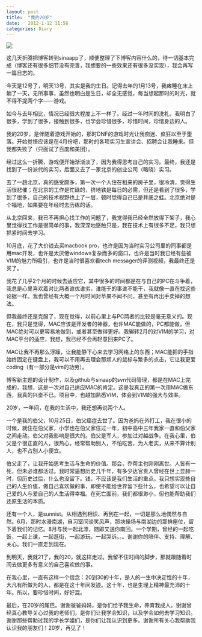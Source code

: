 ```yaml
---
layout: post
title:  "我的20岁"
date:   2012-1-12 11:58
categories: Diary
---
```


![](http://pic.yupoo.com/mygoare_v/BF64awMM/medium.jpg)

这几天折腾把博客转到sinaapp了，顺便整理了下博客内容什么的，待一切基本完成（博客还有很多细节没有完善，我想要的一些效果还有很多没实现），我会再写一篇日志的。

今天是12号了，明天13号，其实是我的生日。记得去年的1月13号，我瘫睡在床上躺了一天，无所事事，虽然也明白是生日，却全无感觉，每当想起那时的时光，就不得不提两个字——游戏。

如今与去年相比，情况已经很大程度上不一样了。经过一年时间的洗礼，我明白了很多，学到了很多，接触到很多，也学会珍惜很多，珍惜时间，珍惜身边的人。

我的20岁，是伴随着游戏开始的，那时DNF的游戏时光让我痴迷、疯狂以至于堕落。开始觉悟应该是在4月份吧，那时的各项实习生宣讲会、招聘会让我睡来。但我都失败了（只面试了百度和美团）。

经过这么一折腾，游戏便开始渐渐淡了，因为我得思考自己的实习。最终，我还是找到了一份派代的实习，后面又去了一家北京的创业公司（略晓）实习。

去了一趟北京，真的感受颇多，第一次一个人住在租来的房子里，很冷清，觉得生活很悲催；在北京的工作是忙碌的，挤地铁是每日的必需，但还是看到了很多，学到了很多，自己的技术视野也上了一层，顿时觉得自己已是井底之蛙。北京绝对是个福地，如果要在年经时去历练的话。

从北京回来，我已不再担心找工作的问题了，我觉得我已经全然放得下架子，我心里觉得找工作是很简单的事，我深深地感触只是，我在技术上有很多不足，我只想抓紧时间去学习。

10月底，花了大价钱去买macbook pro，也许是因为当时实习公司里的同事都是用mac开发，也许是太厌倦windows复杂而多的窗口，也许是当时我已经有些被VIM的魅力所吸引，也许是当时很喜欢看tech messager的评测视频，我最终还是买了。

我花了几乎2个月的时候去适应它，其中很多的时间都是在与自己的PC在斗争着，我总是心里喜欢着对比两者谁优谁劣，谁能干的事谁不能干，我就像一直在找这些论据一样。我也曾经有大概一个月时间对苹果不闻不问，甚至有再出手卖掉的想法。

但我最终还是克服了，现在觉得，以前心里上与PC两者的比较是毫无意义的。现在，我只是觉得，MAC应该是开发者的神器，也许MAC能做的，PC都能做，但MAC绝对可以更容易地做到，或者甚至做得更好。我辗转2月的对VIM的学习，对MAC平台的适应，我想，我已经不会再轻意回来PC了。

MAC让我不再那么浮躁，让我能静下心来去学习网络上的东西；MAC能把的手指始终固定在键盘上，我可以不用再去理会那烦人的鼠标与繁多的点击，它让我更爱coding（有一部分是vim的功劳）。

博客新主题的设计制作，以及github与sinaap的svn代码管理，都是在MAC上完成的，我想，这是一次对自己适应MAC的肯定。这是我真正的第一次用MAC做东西，我真的兴奋不已。项目中，也越加熟悉VIM，体会到VIM的强大与效率。

20岁，一年间，在我的生活中，我还想再说两个人。

一个是我的伯父，10月25日，伯父癌症去世了。因为爸妈在外打工，我在很小的时候，就住在伯父家，小学也在伯父家住过一年，初中高中三年我家一直和伯父家之间走动。伯父对我影响是很大的。伯父是军人，参加过对越战争。在我心里，伯父是个很正直的人，很热心，经常帮助别人，不怕吃苦，为人老实，从来不算计别人，也不占别人小便宜。

伯父走了，让我开始思考生活与生命的价值。那会，乔帮主也刚刚离世。人皆有一死，但未必谁都活过。我时常遥想历史几千年，有多少达官贵人曾经在世上显赫一时，但历史过后，什么也没留下。钱，不应该是我们生活的重点。我只想实现些自己的人生价值，做自己喜欢做的事，即使不能给世界留下些什么，也希望可以让自己爱的人与爱自己的人生活得幸福。在死亡面前，我们都很渺小，但也能帮助我们还原生活的本质。

还有一个人，是sunnist。从相遇到相识、再到在一起，一切是那么地偶然与自然。6月，那时水漫南湖，自习室间谈笑风声，那块操场与南湖边的那排座位，留下着我们的记忆。8月与我一起北漂，随即又送你南回。一个学期，曾经的一起吃饭，一起上课，一起逛街，一起游玩，一起哭诉。。。谢谢你的陪伴、支持、理解、关心。我们一直走到现在。

到明天，我就21了，我的20，就这样走过。我留不住时间的脚步，那就跟随着时间去做更多有意义的自己喜欢做的事。

在我心里，一直有这样一个信念：20到30的十年，是人的一生中决定性的十年，大凡有所做为的人，都是在这十年间发迹。这十年，也是生理上精神最充沛的十年。所以，要珍惜时间，好好混。

最后，在20岁的尾巴。谢谢爸爸妈妈，是你们给予我生命，养育我成人。谢谢曾经真心教导关心过我的老师们，是你们让我学会知识，以及学会如何去学习知识。谢谢那些帮助过我的学长学姐们，是你们让我认识到更多。谢谢所有关心我帮助我认识我的朋友们！20岁，再见了！
